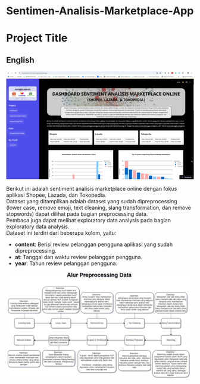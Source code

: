 # Sentimen-Analisis-Marketplace-App
# Project Title

## English

![images](https://github.com/AryaHisma/Sentimen-Analisis-Shopee-Lazada-Tokopedia-App/blob/main/assets/gambar/screenshoot.png)


Berikut ini adalah sentiment analisis marketplace online dengan fokus aplikasi Shopee, Lazada, dan Tokopedia.  
Dataset yang ditampilkan adalah dataset yang sudah dipreprocessing (lower case, remove emoji, text cleaning, slang transformation, dan remove stopwords) dapat dilihat pada bagian preprocessing data.  
Pembaca juga dapat melihat exploratory data analysis pada bagian exploratory data analysis.  
Dataset ini terdiri dari beberapa kolom, yaitu:
- **content**: Berisi review pelanggan pengguna aplikasi yang sudah dipreprocessing.
- **at**: Tanggal dan waktu review pelanggan pengguna.
- **year**: Tahun review pelanggan pengguna.


![images](https://github.com/AryaHisma/Sentimen-Analisis-Shopee-Lazada-Tokopedia-App/blob/main/assets/gambar/alur.jpg)



